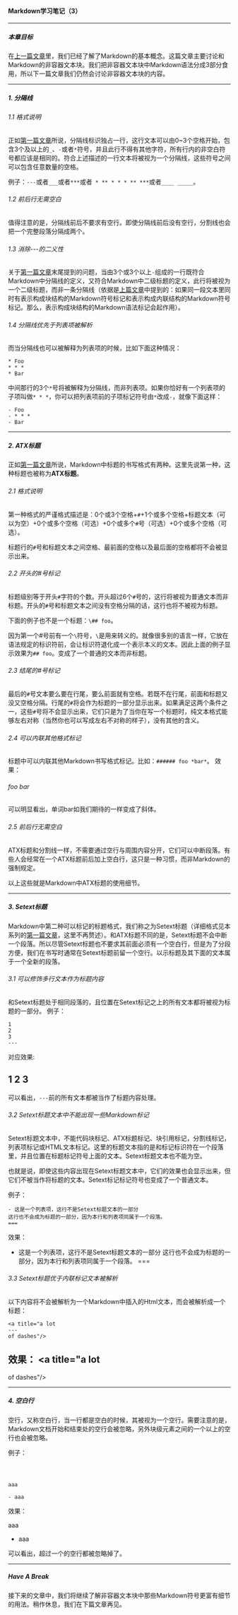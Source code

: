 #### Markdown学习笔记（3）

***

##### 本章目标

在[上一篇文章](https://github.com/TiriSane/MarkdownTutorial/blob/master/Markdown_Tutorial_2.md)里，我们已经了解了Markdown的基本概念。这篇文章主要讨论和Markdown的非容器文本块。我们把非容器文本块中Markdown语法分成3部分食用，所以下一篇文章我们仍然会讨论非容器文本块的内容。

***

##### 1. 分隔线

###### 1.1 格式说明

正如[第一篇文章](https://github.com/TiriSane/MarkdownTutorial/blob/master/Markdown_Tutorial_1.md)所说，分隔线标识独占一行，这行文本可以由0~3个空格开始，包含3个及以上的`_`、`-`或者`*`符号，并且此行不得有其他字符，所有行内的非空白符号都应该是相同的。符合上述描述的一行文本将被视为一个分隔线，这些符号之间可以包含任意数量的空格。

例子：`---`或者`___`或者`***`或者` * ** * * * ** ***`或者`____ _____`。

###### 1.2 前后行无需空白

值得注意的是，分隔线前后不要求有空行。即使分隔线前后没有空行，分割线也会把一个完整段落分隔成两个。

###### 1.3 消除---的二义性

关于[第一篇文章](https://github.com/TiriSane/MarkdownTutorial/blob/master/Markdown_Tutorial_1.md)末尾提到的问题，当由3个或3个以上`-`组成的一行既符合Markdown中分隔线的定义，又符合Markdown中二级标题的定义，此行将被视为一个二级标题，而非一条分隔线（依据是[上篇文章](https://github.com/TiriSane/MarkdownTutorial/blob/master/Markdown_Tutorial_2.md)中提到的：如果同一段文本里同时有表示构成块结构的Markdown符号标记和表示构成内联结构的Markdown符号标记。那么，表示构成块结构的Markdown语法标记会起作用）。

###### 1.4 分隔线优先于列表项被解析

而当分隔线也可以被解释为列表项的时候，比如下面这种情况：
```
* Foo
* * *
* Bar
```
中间那行的3个`*`号将被解释为分隔线，而非列表项。如果你恰好有一个列表项的子项叫做`* * *`，你可以把列表项前的子项标记符号由`*`改成`-`，就像下面这样：
```
- Foo
- * * *
- Bar
```

***

##### 2. ATX标题

正如[第一篇文章](https://github.com/TiriSane/MarkdownTutorial/blob/master/Markdown_Tutorial_1.md)所说，Markdown中标题的书写格式有两种。这里先说第一种，这种标题也被称为**ATX标题**。

###### 2.1 格式说明

第一种格式的严谨格式描述是：0个或3个空格+`#`+1个或多个空格+标题文本（可以为空）+0个或多个空格（可选）+0个或多个`#`号（可选）+0个或多个空格（可选）。

标题行的`#`号和标题文本之间空格、最前面的空格以及最后面的空格都将不会被显示出来。

###### 2.2 开头的#号标记

标题级别等于开头`#`字符的个数。开头超过6个`#`号的，这行将被视为普通文本而非标题。开头的`#`号和标题文本之间没有空格分隔的话，这行也将不被视为标题。

下面的例子也不是一个标题：`\## foo`。

因为第一个#号前有一个`\`符号，`\`是用来转义的。就像很多别的语言一样，它放在语法规定的标识符前，会让标识符退化成一个表示本义的文本。因此上面的例子显示效果为`## foo`。变成了一个普通的文本而非标题。

###### 2.3 结尾的#号标记

最后的`#`号文本要么要在行尾，要么前面就有空格。若既不在行尾，前面和标题又没又空格分隔。行尾的`#`将会作为标题的一部分显示出来。如果满足这两个条件之一，这些`#`号将不会显示出来，它们只是为了当你在写一个标题时，纯文本格式能够左右对称（当然你也可以写成左右不对称的样子），没有其他的含义。

###### 2.4 可以内联其他格式标记

标题中可以内联其他Markdown书写格式标记。比如：`###### foo *bar*`。
效果：
###### foo *bar* 
可以明显看出，单词bar如我们期待的一样变成了斜体。

###### 2.5 前后行无需空白

ATX标题和分割线一样，不需要通过空行与周围内容分开，它们可以中断段落。有些人会经常在一个ATX标题前后加上空白行，这只是一种习惯，而非Markdown的强制规定。

以上这些就是Markdown中ATX标题的使用细节。

***

##### 3. Setext标题

Markdown中第二种可以标记的标题格式，我们称之为Setext标题（详细格式见本系列的[第一篇文章](https://github.com/TiriSane/MarkdownTutorial/blob/master/Markdown_Tutorial_1.md)，这里不再赘述）。和ATX标题不同的是，Setext标题不会中断一个段落。所以尽管Setext标题也不要求其前面必须有一个空白行，但是为了分段方便，我们在书写时通常在Setext标题前留一个空行。以示标题及其下面的文本属于一个全新的段落。

###### 3.1 可以修饰多行文本作为标题内容

和Setext标题处于相同段落的，且位置在Setext标记之上的所有文本都将被视为标题的一部分。
例子：
```
1
2
3
---
```

对应效果:

1
2
3
---

可以看出，`---`前的所有文本都被当作了标题内容处理。

###### 3.2 Setext标题文本中不能出现一些Markdown标记

Setext标题文本中，不能代码块标记、ATX标题标记、块引用标记，分割线标记， 列表项标记或HTML文本标记。这里的标题文本指的是和标记标识符在一个段落里，并且位置在标题标记符号上面的文本。Setext标题文本也不能为空。

也就是说，即使这些内容出现在Setext标题文本中，它们的效果也会显示出来，但它们不被当作将标题的文本。Setext标记标记符号也变成了一个普通文本。

例子：
```
- 这是一个列表项，这行不是Setext标题文本的一部分
这行也不会成为标题的一部分，因为本行和列表项同属于一个段落。
===
```

效果：
- 这是一个列表项，这行不是Setext标题文本的一部分
这行也不会成为标题的一部分，因为本行和列表项同属于一个段落。
===

###### 3.3 Setext标题优于内联标记文本被解析

以下内容将不会被解析为一个Markdown中插入的Html文本，而会被解析成一个标题：

```
<a title="a lot
---
of dashes"/>
```

效果：
<a title="a lot
---
of dashes"/>

***

##### 4. 空白行

空行，又称空白行，当一行都是空白的时候，其被视为一个空行。需要注意的是，Markdown文档开始和结束处的空行会被忽略，另外块级元素之间的一个以上的空行也会被忽略。

例子：
```

  

aaa

- aaa

```

效果：

  

aaa

- aaa

可以看出，超过一个的空行都被忽略掉了。

***

##### Have A Break

接下来的文章中，我们将继续了解非容器文本块中那些Markdown符号更富有细节的用法。稍作休息，我们在下篇文章再见。
